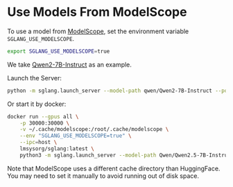 # Use Models From ModelScope

To use a model from [ModelScope](https://www.modelscope.cn), set the environment variable `SGLANG_USE_MODELSCOPE`.

```bash
export SGLANG_USE_MODELSCOPE=true
```

We take [Qwen2-7B-Instruct](https://www.modelscope.cn/models/qwen/qwen2-7b-instruct) as an example.

Launch the Server:
```bash
python -m sglang.launch_server --model-path qwen/Qwen2-7B-Instruct --port 30000
```

Or start it by docker:

```bash
docker run --gpus all \
    -p 30000:30000 \
    -v ~/.cache/modelscope:/root/.cache/modelscope \
    --env "SGLANG_USE_MODELSCOPE=true" \
    --ipc=host \
    lmsysorg/sglang:latest \
    python3 -m sglang.launch_server --model-path Qwen/Qwen2.5-7B-Instruct --host 0.0.0.0 --port 30000
```

Note that ModelScope uses a different cache directory than HuggingFace. You may need to set it manually to avoid running out of disk space.
